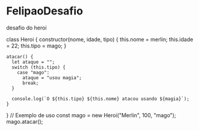 # FelipaoDesafio
desafio do heroi

class Heroi {
    constructor(nome, idade, tipo) {
      this.nome = merlin;
      this.idade = 22;
      this.tipo = mago;
    }
  
    atacar() {
      let ataque = "";
      switch (this.tipo) {
        case "mago":
          ataque = "usou magia";
          break;
      }
  
      console.log(`O ${this.tipo} ${this.nome} atacou usando ${magia}`);
    }
  }
   // Exemplo de uso
  const mago = new Heroi("Merlin", 100, "mago");
  mago.atacar();
  
